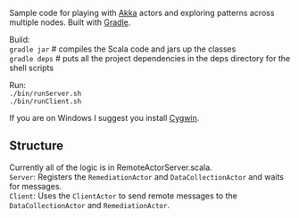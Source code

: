    Sample code for playing with [Akka](http://www.akka.io/) actors and exploring patterns across multiple nodes.
Built with [Gradle](http://gradle.org/).

Build:  
  `gradle jar`     # compiles the Scala code and jars up the classes  
  `gradle deps`    # puts all the project dependencies in the deps directory for the shell scripts  

Run:  
  `./bin/runServer.sh`  
  `./bin/runClient.sh`  
  
If you are on Windows I suggest you install [Cygwin](http://www.cygwin.com/).

Structure
----------

Currently all of the logic is in RemoteActorServer.scala.  
`Server`: Registers the `RemediationActor` and `DataCollectionActor` and waits for messages.  
`Client`: Uses the `ClientActor` to send remote messages to the `DataCollectionActor` and `RemediationActor`.  